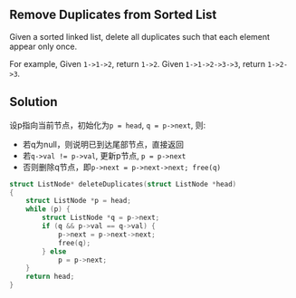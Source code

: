 ## Remove Duplicates from Sorted List

Given a sorted linked list, delete all duplicates such that each element appear only once.

For example,
Given `1->1->2`, return `1->2`.
Given `1->1->2->3->3`, return `1->2->3`. 

## Solution

设p指向当前节点，初始化为`p = head`, `q = p->next`, 则:

* 若q为null，则说明已到达尾部节点，直接返回
* 若`q->val != p->val`, 更新p节点, `p = p->next`
* 否则删除q节点，即`p->next = p->next->next; free(q)`

```c
struct ListNode* deleteDuplicates(struct ListNode *head)
{
	struct ListNode *p = head;
	while (p) {
		struct ListNode *q = p->next;
		if (q && p->val == q->val) {
			p->next = p->next->next;
			free(q);
		} else
			p = p->next;
	}
	return head;
}
```
